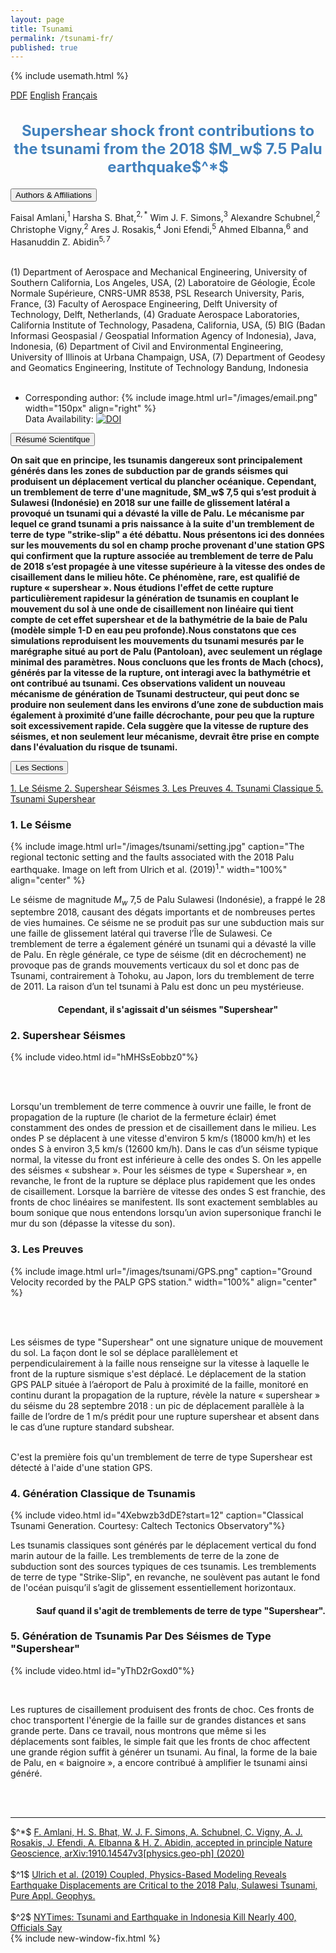 ```yaml
---
layout: page
title: Tsunami
permalink: /tsunami-fr/
published: true
---
```

{% include usemath.html %}

<div class="pagewidth">
<div id="sectionbtnlst">
   <a href="https://harshasbhat.github.io/files/AmlaniBhatSimons2020a.pdf">PDF</a>
   <a href="{{site.baseurl}}/tsunami-en/">English</a>
   <a href="{{site.baseurl}}/tsunami-fr/">Français</a>
</div>

<h2 align="center" style="color:#4181BD; font-size:18pt">Supershear shock front contributions to the tsunami from the 2018 $M_w$ 7.5 Palu earthquake$^*$</h2>	

<button class="accordion">Authors & Affiliations</button>
<div class="panel">
<div class="columntxtauthors">

Faisal Amlani,$^{1}$ Harsha S. Bhat,$^{2,*}$ Wim J. F. Simons,$^{3}$ Alexandre Schubnel,$^{2}$ Christophe Vigny,$^{2}$ Ares J. Rosakis,$^{4}$ Joni Efendi,$^5$ Ahmed Elbanna,$^6$ and Hasanuddin Z. Abidin$^{5,7}$ <br><br>

(1) Department of Aerospace and Mechanical Engineering, University of Southern California, Los Angeles, USA, 
(2) Laboratoire de Géologie, École Normale Supérieure, CNRS-UMR 8538, PSL Research University, Paris, France, 
(3) Faculty of Aerospace Engineering, Delft University of Technology, Delft, Netherlands, 
(4) Graduate Aerospace Laboratories, California Institute of Technology, Pasadena, California, USA, 
(5) BIG (Badan Informasi Geospasial / Geospatial Information Agency of Indonesia), Java, Indonesia, 
(6) Department of Civil and Environmental Engineering, University of Illinois at Urbana Champaign, USA, 
(7) Department of Geodesy and Geomatics Engineering, Institute of Technology Bandung, Indonesia<br> <br>
* Corresponding author: 
{% include image.html url="/images/email.png" width="150px" align="right" %}<br>
Data Availability: <a href="https://doi.org/10.5281/zenodo.4066297"><img src="https://zenodo.org/badge/DOI/10.5281/zenodo.4066297.svg" alt="DOI"></a>
</div>
</div>

<button class="accordion">Résumé Scientifque</button>
<div class="panel">
<p><b>On sait que en principe, les tsunamis dangereux sont principalement
générés dans les zones de subduction par de grands séismes qui
produisent un déplacement vertical du plancher océanique. Cependant, un
tremblement de terre d'une magnitude, $M_w$ 7,5 qui s’est produit à
Sulawesi (Indonésie) en 2018 sur une faille de glissement latéral a
provoqué un tsunami qui a dévasté la ville de Palu. Le mécanisme par
lequel ce grand tsunami a pris naissance à la suite d'un tremblement de
terre de type "strike-slip" a été débattu. Nous présentons ici des
données sur les mouvements du sol en champ proche provenant d'une
station GPS qui confirment que la rupture associée au tremblement de
terre de Palu de 2018 s’est propagée à une vitesse supérieure à la
vitesse des ondes de cisaillement dans le milieu hôte. Ce phénomène,
rare, est qualifié de rupture « supershear ». Nous étudions l'effet de
cette rupture particulièrement rapidesur la génération de tsunamis en
couplant le mouvement du sol à une onde de cisaillement non linéaire 
qui tient compte de cet effet supershear et de la bathymétrie de la baie
de Palu (modèle simple 1-D en eau peu profonde).Nous constatons que ces
simulations reproduisent les mouvements du tsunami mesurés par le
marégraphe situé au port de Palu (Pantoloan), avec seulement un réglage
minimal des paramètres. Nous concluons que les fronts de Mach (chocs),
générés par la vitesse de la rupture, ont interagi avec la bathymétrie
et ont contribué au tsunami. Ces observations valident un nouveau
mécanisme de génération de Tsunami destructeur, qui peut donc se
produire non seulement dans les environs d’une zone de subduction mais
également à proximité d’une faille décrochante, pour peu que la rupture
soit excessivement rapide. Cela suggère que la vitesse de rupture des
séismes, et non seulement leur mécanisme, devrait être prise en compte
dans l'évaluation du risque de tsunami.</b></p>
</div>


<button class="accordion">Les Sections</button>
<div class="panel">
	<div id="sectionbtnlst">
	   <a href="#one"> 1. Le Séisme </a>
	   <a href="#two"> 2. Supershear Séismes </a>
	   <a href="#three"> 3. Les Preuves </a>
	   <a href="#four"> 4. Tsunami Classique </a>
	   <a href="#five"> 5. Tsunami Supershear </a>
	</div>
</div>

<h3 align="left" id="one">1. Le Séisme</h3>

{% include image.html url="/images/tsunami/setting.jpg" 
caption="The regional tectonic setting and the faults associated with 
the 2018 Palu earthquake. Image on left from Ulrich et al. (2019)$^1$." width="100%" align="center" %}

Le séisme de magnitude $M_w$ 7,5 de Palu Sulawesi (Indonésie), a
frappé le 28 septembre 2018, causant des dégats  importants et de
nombreuses pertes de vies humaines.  Ce séisme ne se produit pas
sur une subduction mais sur une faille de glissement latéral qui
traverse l’Île de Sulawesi. Ce tremblement de terre a également
généré un tsunami qui a dévasté la ville de Palu. En règle
générale, ce type de séisme (dit en décrochement) ne provoque pas
de grands mouvements verticaux du sol et donc pas de Tsunami,
contrairement à Tohoku, au Japon, lors du tremblement de terre de
2011. La raison  d’un tel tsunami à Palu est donc un peu
mystérieuse.  

<h4 align="center">Cependant, il s'agissait d'un séismes "Supershear"</h4>    

<h3 align="left" id="two">2. Supershear Séismes</h3>

{% include video.html id="hMHSsEobbz0"%}    

<br><br>

Lorsqu'un tremblement de terre commence à ouvrir une faille, le
front de propagation de la rupture (le chariot de la fermeture
éclair) émet constamment des ondes de pression et de cisaillement
dans le milieu. Les ondes P se déplacent à une vitesse d'environ 5
km/s (18000 km/h) et les ondes S à environ 3,5 km/s (12600 km/h).
Dans le cas d’un séisme typique normal, la vitesse du front est
inférieure à celle des ondes S. On les appelle des séismes «
subshear ». Pour les séismes de type « Supershear », en revanche,
le front de la rupture se déplace plus rapidement que les ondes de
cisaillement. Lorsque la barrière de vitesse des ondes S est
franchie, des fronts de choc linéaires se manifestent. Ils sont
exactement semblables au boum sonique que nous entendons lorsqu’un
avion supersonique franchi le mur du son (dépasse la vitesse du
son).


<h3 align="left" id="three">3. Les Preuves</h3>

{% include image.html url="/images/tsunami/GPS.png" 
caption="Ground Velocity recorded by the PALP GPS station." width="100%" align="center" %}

<br><br>

Les séismes de type "Supershear" ont une signature unique de
mouvement du sol. La façon dont le sol se déplace parallèlement et
perpendiculairement à la faille nous renseigne sur la vitesse à
laquelle le front de la rupture sismique s'est déplacé. Le
déplacement de la station GPS PALP située à l’aéroport de Palu à
proximité de la faille, monitoré en continu durant la propagation
de la rupture, révèle la nature « supershear » du séisme du 28
septembre 2018 : un pic de déplacement parallèle à la faille de
l’ordre de 1 m/s prédit pour une rupture supershear et absent dans
le cas d’une rupture standard subshear. <br><br>

C'est  la première fois qu'un tremblement de terre de type Supershear
est détecté à l'aide d'une station GPS.

<h3 align="left"  id="four">4. Génération Classique de Tsunamis</h3>

{% include video.html id="4Xebwzb3dDE?start=12" caption="Classical Tsunami Generation. Courtesy: Caltech Tectonics Observatory"%}


Les tsunamis classiques sont générés par le déplacement vertical
du fond marin autour de la faille. Les tremblements de terre de la
zone de subduction sont des sources typiques de ces tsunamis. Les
tremblements de terre de type "Strike-Slip", en revanche, ne
soulèvent pas autant le fond de l'océan puisqu’il s’agit de
glissement essentiellement horizontaux.

<h4 align="right">Sauf quand il s'agit de tremblements de terre de type "Supershear".</h4>    

<h3 align="left"  id="five">5. Génération de Tsunamis Par Des Séismes de Type "Supershear"</h3>

{% include video.html id="yThD2rGoxd0"%}

<br>

Les ruptures de cisaillement produisent des fronts de choc. Ces
fronts de choc transportent l'énergie de la faille sur de grandes
distances et sans grande perte. Dans ce travail, nous montrons que
même si les déplacements sont faibles, le simple fait que les
fronts de choc affectent une grande région suffit à générer un
tsunami. Au final, la forme de la baie de Palu, en « baignoire »,
a encore contribué à amplifier le tsunami ainsi généré.

<br><br>
<hr>
<div class="columntxtauthors">
$^*$ <a href="https://harshasbhat.github.io/files/AmlaniBhatSimons2020a.pdf"> F. Amlani, H. S. Bhat, W. J. F. Simons, A. Schubnel, C. Vigny, A. J. Rosakis, J. Efendi, A. Elbanna & H. Z. Abidin, accepted in principle Nature Geoscience, arXiv:1910.14547v3[physics.geo-ph] (2020)</a> <br><br>
$^1$ <a href="https://doi.org/10.1007/s00024-019-02290-5">Ulrich et al. (2019) Coupled, Physics-Based Modeling Reveals Earthquake Displacements are Critical to the 2018 Palu, Sulawesi Tsunami, Pure Appl. Geophys. </a><br><br>
$^2$ <a href="https://www.nytimes.com/2018/09/28/world/asia/tsunami-palu-indonesia-earthquake.html">NYTimes: Tsunami and Earthquake in Indonesia Kill Nearly 400, Officials Say</a>
</div>
{% include new-window-fix.html %}
</div>



